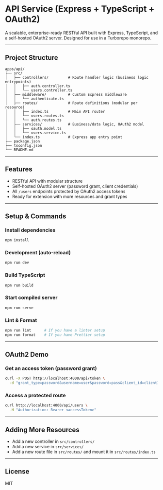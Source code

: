 # API Service (Express + TypeScript + OAuth2)

A scalable, enterprise-ready RESTful API built with Express, TypeScript, and a self-hosted OAuth2 server. Designed for use in a Turborepo monorepo.

---

## Project Structure

```
apps/api/
├── src/
│   ├── controllers/         # Route handler logic (business logic entrypoints)
│   │   ├── auth.controller.ts
│   │   └── users.controller.ts
│   ├── middleware/          # Custom Express middleware
│   │   └── authenticate.ts
│   ├── routes/              # Route definitions (modular per resource)
│   │   ├── index.ts         # Main API router
│   │   └── users.routes.ts
│   │   └── auth.routes.ts
│   ├── services/            # Business/data logic, OAuth2 model
│   │   ├── oauth.model.ts
│   │   └── users.service.ts
│   └── index.ts             # Express app entry point
├── package.json
├── tsconfig.json
└── README.md
```

---

## Features

- RESTful API with modular structure
- Self-hosted OAuth2 server (password grant, client credentials)
- All `/users` endpoints protected by OAuth2 access tokens
- Ready for extension with more resources and grant types

---

## Setup & Commands

### Install dependencies

```sh
npm install
```

### Development (auto-reload)

```sh
npm run dev
```

### Build TypeScript

```sh
npm run build
```

### Start compiled server

```sh
npm run serve
```

### Lint & Format

```sh
npm run lint      # If you have a linter setup
npm run format    # If you have Prettier setup
```

---

## OAuth2 Demo

### Get an access token (password grant)

```sh
curl -X POST http://localhost:4000/api/token \
  -d "grant_type=password&username=user&password=pass&client_id=client1&client_secret=secret"
```

### Access a protected route

```sh
curl http://localhost:4000/api/users \
  -H "Authorization: Bearer <accessToken>"
```

---

## Adding More Resources

- Add a new controller in `src/controllers/`
- Add a new service in `src/services/`
- Add a new route file in `src/routes/` and mount it in `src/routes/index.ts`

---

## License

MIT
